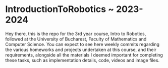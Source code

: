 # IntroductionToRobotics ~ 2023-2024
Hey there, this is the repo for the 3rd year course, Intro to Robotics, followed at the University of Bucharest, Faculty of Mathematics and Computer Science. You can expect to see here weekly commits regarding the various homeworks and projects undertaken at this course, and their requirements, alongside all the materials I deemed important for completing these tasks, such as implementation details, code, videos and image files. 
